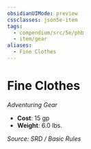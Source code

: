```yaml
---
obsidianUIMode: preview
cssclasses: json5e-item
tags:
  - compendium/src/5e/phb
  - item/gear
aliases:
  - Fine Clothes
---
```

# Fine Clothes
*Adventuring Gear*  

- **Cost**: 15 gp
- **Weight**: 6.0 lbs.

*Source: SRD / Basic Rules*